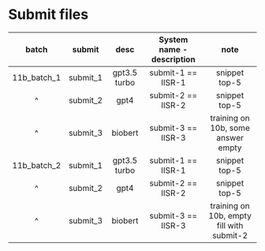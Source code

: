 # Submit files

|    batch    |  submit  |     desc     | System name - description |                   note                    |
| :---------: | :------: | :----------: | :-----------------------: | :---------------------------------------: |
| 11b_batch_1 | submit_1 | gpt3.5 turbo |    submit-1 == IISR-1     |               snippet top-5               |
|      ^      | submit_2 |     gpt4     |    submit-2 == IISR-2     |               snippet top-5               |
|      ^      | submit_3 |   biobert    |    submit-3 == IISR-3     |    training on 10b, some answer empty     |
| 11b_batch_2 | submit_1 | gpt3.5 turbo |    submit-1 == IISR-1     |               snippet top-5               |
|      ^      | submit_2 |     gpt4     |    submit-2 == IISR-2     |               snippet top-5               |
|      ^      | submit_3 |   biobert    |    submit-3 == IISR-3     | training on 10b, empty fill with submit-2 |
